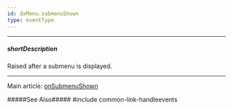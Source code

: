```yaml
---
id: dxMenu.submenuShown
type: eventType
---
```

---
##### shortDescription
Raised after a submenu is displayed.

---
Main article: [onSubmenuShown](/api-reference/10%20UI%20Components/dxMenu/1%20Configuration/onSubmenuShown.md '/Documentation/ApiReference/UI_Components/dxMenu/Configuration/#onSubmenuShown')

#####See Also#####
#include common-link-handleevents